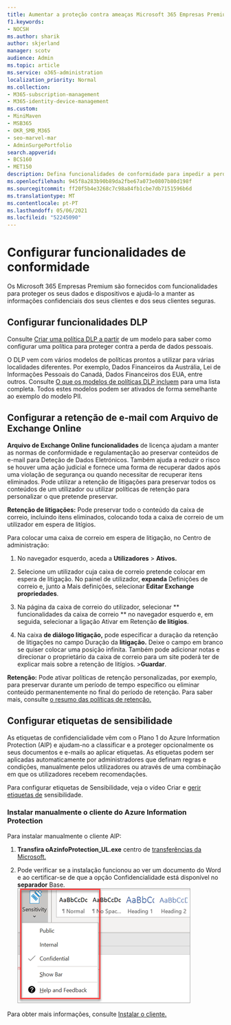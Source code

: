 ```yaml
---
title: Aumentar a proteção contra ameaças Microsoft 365 Empresas Premium
f1.keywords:
- NOCSH
ms.author: sharik
author: skjerland
manager: scotv
audience: Admin
ms.topic: article
ms.service: o365-administration
localization_priority: Normal
ms.collection:
- M365-subscription-management
- M365-identity-device-management
ms.custom:
- MiniMaven
- MSB365
- OKR_SMB_M365
- seo-marvel-mar
- AdminSurgePortfolio
search.appverid:
- BCS160
- MET150
description: Defina funcionalidades de conformidade para impedir a perda de dados e ajudar a manter as informações confidenciais dos seus clientes e dos seus clientes seguras.
ms.openlocfilehash: 945f8a283b90b89da2fbe67a073e0807b80d198f
ms.sourcegitcommit: ff20f5b4e3268c7c98a84fb1cbe7db7151596b6d
ms.translationtype: MT
ms.contentlocale: pt-PT
ms.lasthandoff: 05/06/2021
ms.locfileid: "52245090"
---
```

# <a name="set-up-compliance-features"></a>Configurar funcionalidades de conformidade

Os Microsoft 365 Empresas Premium são fornecidos com funcionalidades para proteger os seus dados e dispositivos e ajudá-lo a manter as informações confidenciais dos seus clientes e dos seus clientes seguras.

## <a name="set-up-dlp-features"></a>Configurar funcionalidades DLP

Consulte [Criar uma política DLP a partir](../compliance/create-a-dlp-policy-from-a-template.md) de um modelo para saber como configurar uma política para proteger contra a perda de dados pessoais. 
  
O DLP vem com vários modelos de políticas prontos a utilizar para várias localidades diferentes. Por exemplo, Dados Financeiros da Austrália, Lei de Informações Pessoais do Canadá, Dados Financeiros dos EUA, entre outros. Consulte [O que os modelos de políticas DLP incluem](../compliance/what-the-dlp-policy-templates-include.md) para uma lista completa. Todos estes modelos podem ser ativados de forma semelhante ao exemplo do modelo PII. 
  
## <a name="set-up-email-retention-with-exchange-online-archiving"></a>Configurar a retenção de e-mail com Arquivo de Exchange Online

 **Arquivo de Exchange Online funcionalidades** de licença ajudam a manter as normas de conformidade e regulamentação ao preservar conteúdos de e-mail para Deteção de Dados Eletrónicos. Também ajuda a reduzir o risco se houver uma ação judicial e fornece uma forma de recuperar dados após uma violação de segurança ou quando necessitar de recuperar itens eliminados. Pode utilizar a retenção de litigações para preservar todos os conteúdos de um utilizador ou utilizar políticas de retenção para personalizar o que pretende preservar.
  
**Retenção de litigações:** Pode preservar todo o conteúdo da caixa de correio, incluindo itens eliminados, colocando toda a caixa de correio de um utilizador em espera de litígios. 
    
Para colocar uma caixa de correio em espera de litigação, no Centro de administração:
    
1. No navegador esquerdo, aceda a **Utilizadores** \> **Ativos.**
    
2. Selecione um utilizador cuja caixa de correio pretende colocar em espera de litigação. No painel de utilizador, **expanda** Definições de correio e, junto a Mais definições, selecionar **Editar Exchange propriedades**.
    
3. Na página da caixa de correio do utilizador, selecionar ** funcionalidades  da caixa de correio ** no navegador esquerdo e, em seguida, selecionar a ligação Ativar em Retenção **de litígios**.
    
4. Na caixa **de diálogo litigação,** pode especificar a duração da retenção de litigações no campo Duração da **litigação.** Deixe o campo em branco se quiser colocar uma posição infinita. Também pode adicionar notas e direcionar o proprietário da caixa de correio para um site poderá ter de explicar mais sobre a retenção de litígios. \>**Guardar**.
    
**Retenção:** Pode ativar políticas de retenção personalizadas, por exemplo, para preservar durante um período de tempo específico ou eliminar conteúdo permanentemente no final do período de retenção. Para saber mais, consulte [o resumo das políticas de retenção.](../compliance/retention.md)

## <a name="set-up-sensitivity-labels"></a>Configurar etiquetas de sensibilidade

As etiquetas de confidencialidade vêm com o Plano 1 do Azure Information Protection (AIP) e ajudam-no a classificar e a proteger opcionalmente os seus documentos e e-mails ao aplicar etiquetas. As etiquetas podem ser aplicadas automaticamente por administradores que definam regras e condições, manualmente pelos utilizadores ou através de uma combinação em que os utilizadores recebem recomendações.

Para configurar etiquetas de Sensibilidade, veja o vídeo Criar e [gerir etiquetas de](../business-video/create-sensitivity-labels.md) sensibilidade.



### <a name="install-the-azure-information-protection-client-manually"></a>Instalar manualmente o cliente do Azure Information Protection

Para instalar manualmente o cliente AIP:

1. **Transfira oAzinfoProtection_UL.exe** centro de [transferências da Microsoft.](https://www.microsoft.com/download/details.aspx?id=53018)
 
2. Pode verificar se a instalação funcionou ao ver um  documento do Word e ao certificar-se de que a opção Confidencialidade está disponível no **separador** Base.
<br/>![Separador Proteção num documento Word.](../media/word-sensitivity.png)

Para obter mais informações, consulte [Instalar o cliente.](/azure/information-protection/infoprotect-tutorial-step3)